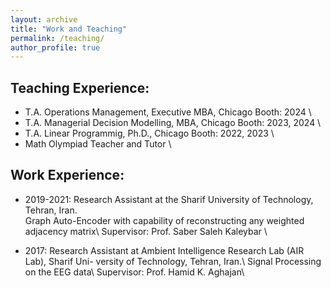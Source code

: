 ```yaml
---
layout: archive
title: "Work and Teaching"
permalink: /teaching/
author_profile: true
---
```


<!-- {% include base_path %}

{% for post in site.teaching reversed %}
  {% include archive-single.html %}
{% endfor %} -->


Teaching Experience:
--------------------
<!-- * T.A. for the Managerial Decision Modeling undergraduate course at Chicago Booth (2 sections) -->
<!-- * T.A. for the Linear Programmig Ph.D. course at Chicago Booth -->
* T.A. Operations Management, Executive MBA, Chicago Booth: 2024 \
* T.A. Managerial Decision Modelling, MBA, Chicago Booth: 2023, 2024 \
* T.A. Linear Programmig, Ph.D., Chicago Booth: 2022, 2023 \
* Math Olympiad Teacher and Tutor \

Work Experience:
----------------
<!-- * Management of Electrical Power Distribution Networks, Internship -->
<!-- * Math Olympiad Teacher and Tutor -->

* 2019-2021: Research Assistant at the Sharif University of Technology, Tehran, Iran.\
Graph Auto-Encoder with capability of reconstructing any weighted adjacency matrix\ Supervisor: Prof. Saber Saleh Kaleybar \\

* 2017: Research Assistant at Ambient Intelligence Research Lab (AIR Lab), Sharif Uni- versity of Technology, Tehran, Iran.\\
Signal Processing on the EEG data\\
Supervisor: Prof. Hamid K. Aghajan\\